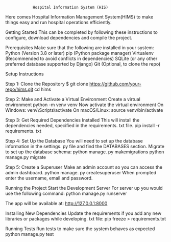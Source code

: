                 Hospital Information System (HIS)

Here comes Hospital Information Management System(HIMS) to make things easy and run hospital operations efficiently.

Getting Started
This can be completed by following these instructions to configure, download dependencies and compile the project.

Prerequisites
Make sure that the following are installed in your system:
    Python (Version 3.8 or later)
    pip (Python package manager)
    Virtualenv (Recommended to avoid conflicts in dependencies)
    SQLite (or any other preferred database supported by Django)
    Git (Optional, to clone the repo)

Setup Instructions

Step 1: Clone the Repository
$ git clone https://github.com/your-repo/hims.git
cd hims

Step 2: Make and Activate a Virtual Environment
Create a virtual environment
python -m venv venv
Now activate the virtual environment
On Windows:
venv\Scripts\activate
On macOS/Linux:
source venv/bin/activate

Step 3: Get Required Dependencies Installed
This will install the dependencies needed, specified in the requirements. txt file.
pip install -r requirements. txt

Step 4: Set Up the Database
You will need to set up the database information in the settings. py file and find the DATABASES section.
Migrate to set up the database schema:
python manage. py makemigrations
python manage.py migrate

Step 5: Create a Superuser
Make an admin account so you can access the admin dashboard.
python manage. py createsuperuser
When prompted enter the username, email and password.

Running the Project
Start the Development Server
For server up you would use the following command:
python manage.py runserver

The app will be available at:
http://127.0.0.1:8000

Installing New Dependencies
Update the requirements if you add any new libraries or packages while developing. txt file:
pip freeze > requirements.txt

Running Tests
Run tests to make sure the system behaves as expected
python manage.py test
